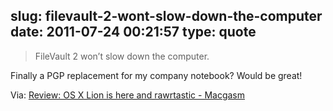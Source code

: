 slug: filevault-2-wont-slow-down-the-computer
date: 2011-07-24 00:21:57
type: quote
---

> FileVault 2 won’t slow down the computer.

Finally a PGP replacement for my company notebook? Would be great!

 Via: [Review: OS X Lion is here and rawrtastic - Macgasm](http://www.macgasm.net/2011/07/19/lion-review/)
